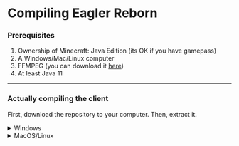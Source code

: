 # Compiling Eagler Reborn

### Prerequisites
1. Ownership of Minecraft: Java Edition (its OK if you have gamepass)
2. A Windows/Mac/Linux computer
3. FFMPEG (you can download it [here](https://ffmpeg.org/download.html))
4. At least Java 11
---
### Actually compiling the client
First, download the repository to your computer. Then, extract it.
<details>
<summary>Windows</summary>
<br>
  1. Double click CompileLatestClient.bat, a GUI resembling a classic windows installer should open
</br>
  2. Follow the steps shown to you in the new window to finish compiling
</details>
<details>
<summary>MacOS/Linux</summary>
<br>
  1. Open a terminal in the folder the repository was cloned to
</br>
<br>2. Type chmod +x CompileLatestClient.sh and hit enter</br>
<br>3. Type ./CompileLatestClient.sh and hit enter, a GUI resembling a classic windows installer should open
</br>
<br>Follow the steps shown to you in the new window to finish compiling</br>
</details>
